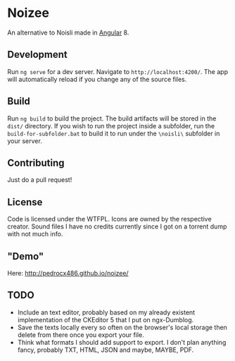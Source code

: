 # Noizee

An alternative to Noisli made in [Angular](https://github.com/angular/angular-cli) 8.

## Development

Run `ng serve` for a dev server. Navigate to `http://localhost:4200/`. The app will automatically reload if you change any of the source files.

## Build

Run `ng build` to build the project. The build artifacts will be stored in the `dist/` directory. If you wish to run the project inside a subfolder, run the `build-for-subfolder.bat` to build it to run under the `\noisli\` subfolder in your server.

## Contributing

Just do a pull request!

## License

Code is licensed under the WTFPL. Icons are owned by the respective creator. Sound files I have no credits currently since I got on a torrent dump with not much info.

## "Demo"

Here: http://pedrocx486.github.io/noizee/

## TODO

- Include an text editor, probably based on my already existent implementation of the CKEditor 5 that I put on ngx-Dumblog.
- Save the texts locally every so often on the browser's local storage then delete from there once you export your file.
- Think what formats I should add support to export. I don't plan anything fancy, probably TXT, HTML, JSON and maybe, MAYBE, PDF.
